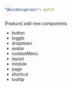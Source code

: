 ```yaml
---
"@wisdesign/wis": patch
---
```


[Feature] add new components

- button
- toggle
- dropdown
- avatar
- contextMenu
- layout
- module
- page
- shortcut
- tooltip
